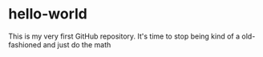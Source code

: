 # hello-world
This is my very first GitHub repository. It's time to stop being kind of a old-fashioned and just do the math
